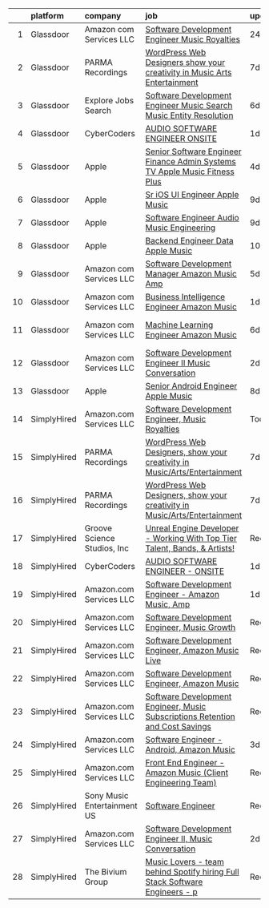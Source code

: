 

|    | platform    | company                     | job                                                                                                                                                                                                                                                                                                                                                                                                                                                                                                                                                                                                                                                                                                                                                                                                                                                                                                                                                                                                                                                                                                                                                                                                                                                                                                                                                                                                                                                     | update_time   | location                   |
|---:|:------------|:----------------------------|:--------------------------------------------------------------------------------------------------------------------------------------------------------------------------------------------------------------------------------------------------------------------------------------------------------------------------------------------------------------------------------------------------------------------------------------------------------------------------------------------------------------------------------------------------------------------------------------------------------------------------------------------------------------------------------------------------------------------------------------------------------------------------------------------------------------------------------------------------------------------------------------------------------------------------------------------------------------------------------------------------------------------------------------------------------------------------------------------------------------------------------------------------------------------------------------------------------------------------------------------------------------------------------------------------------------------------------------------------------------------------------------------------------------------------------------------------------|:--------------|:---------------------------|
|  1 | Glassdoor   | Amazon com Services LLC     | [Software Development Engineer  Music Royalties](https://www.glassdoor.com/partner/jobListing.htm?pos=107&ao=1136043&s=58&guid=00000181b88cb7c59600c19189a00fc8&src=GD_JOB_AD&t=SR&vt=w&cs=1_d5f097ae&cb=1656658639018&jobListingId=1007974312615&jrtk=3-0-1g6s8pdvoia2l801-1g6s8pe0bk61s800-70dea11c24736267-)                                                                                                                                                                                                                                                                                                                                                                                                                                                                                                                                                                                                                                                                                                                                                                                                                                                                                                                                                                                                                                                                                                                                         | 24h           | Sunnyvale, CA              |
|  2 | Glassdoor   | PARMA Recordings            | [WordPress Web Designers  show your creativity in Music Arts Entertainment](https://www.glassdoor.com/partner/jobListing.htm?pos=101&ao=1110586&s=58&guid=00000181b88cb7c59600c19189a00fc8&src=GD_JOB_AD&t=SR&vt=w&ea=1&cs=1_bd091b1d&cb=1656658639017&jobListingId=1007960095074&cpc=8795CF9063CD573D&jrtk=3-0-1g6s8pdvoia2l801-1g6s8pe0bk61s800-a51dcf66eccc53eb--6NYlbfkN0BMd6i3W3qmAtDke4ZitYLMBEMpVvOQU_aO9JUqgRRkgwDvgaVV8jWDDkXv0s9VdhdFtp8vgpc7Xd14geBqCVRfeb-Zk2gFUWrnzfN3CO7_Kshg7e9lFPeLlS31PbWmaUmDuWqBwBaZIqP5E8OfSbZVpgw5zRAc4LpRHBRqxyh3tAhzUrHfLFIfhkH6S2Qey-aO_mHsFabMtpBSCLkuZMlC1QB7jEbZrkzugeZRNuFing5dHfRojFipuXPgdQ7beB-w1uYW-CgYH4NWKsq1ZXd63lh_Jvq6pYVs1XDGwhrNyoBzak5NaGxd62PgUIUThEE_mKoFNK6TzeYKLBDT9oMb5jUBg7C4Hp1R6zYDEjiY72CT2dsrsf66HW__YWH9rUrXa7wJsTfBn_SwizA8o5NwPyLReiu_Q4obgw3-g7sr5UbmAy1Q0nowIcvVB3AZFD_7v09Bpic9AsbUxk_XK7TFcm347kjcnE_wmkVUyCaDtKDGwBMbIDTOwdDL8wjiaXRibBRz76JpCNZGRIHX3f1te1Y7vH1hVlP6ZqdDRHrNjqFqn8HCqpKj)                                                                                                                                                                                                                                                                                                                                                                                                                                                                                    | 7d            | Remote                     |
|  3 | Glassdoor   | Explore Jobs Search         | [Software Development Engineer   Music Search  Music Entity Resolution](https://www.glassdoor.com/partner/jobListing.htm?pos=109&ao=1136043&s=58&guid=00000181b88cb7c59600c19189a00fc8&src=GD_JOB_AD&t=SR&vt=w&cs=1_23b451bd&cb=1656658639018&jobListingId=1007961461664&jrtk=3-0-1g6s8pdvoia2l801-1g6s8pe0bk61s800-4cab3878edebe805-)                                                                                                                                                                                                                                                                                                                                                                                                                                                                                                                                                                                                                                                                                                                                                                                                                                                                                                                                                                                                                                                                                                                  | 6d            | San Francisco, CA          |
|  4 | Glassdoor   | CyberCoders                 | [AUDIO SOFTWARE ENGINEER   ONSITE](https://www.glassdoor.com/partner/jobListing.htm?pos=106&ao=1110586&s=58&guid=00000181b88cb7c59600c19189a00fc8&src=GD_JOB_AD&t=SR&vt=w&ea=1&cs=1_1361f3d7&cb=1656658639018&jobListingId=1007971116105&cpc=9908D8D4413DBB8A&jrtk=3-0-1g6s8pdvoia2l801-1g6s8pe0bk61s800-7de74258abef3f4f--6NYlbfkN0CpFJQzrgRR8WqXWK1qKKEqALWJw739KlKqr2H-MSI4eoBlI4EFrmor2FYZMP3muM22GLzNsMmROHlFnW462upHBo16MwKCrZUPY5sbUmJVvFgZlZOB6K4TTBzV2oLj440xyaVcRxuZVT_JFALo6hknkCb_DgauWlCsisZ6WgS4VPUdUOmzlgbvmlrp2_jI4in5S-Mk72uw40b-kIEvPENVz8_imiwRI4PH791O3tAh6CBLxiBQuTjeDRScMEsmTJZn92dxQdGBvWx0LRSSQ-mvaY_kk87LRAqUcLR-cXLZHED39IqaRbDHVIozDBFJ_eCrQlAWIpntyxz0OgmGLK9J_elDm9_nHcOo2RhzqsOMVVhIe3i9Pl8IxTxE9gEpPRNn9HqA4Y61nOYVz_yifMr3kcwuWXIFpSnymsUq0lUhqnkzI1ua_W0smLJsIALMrf6657tgWma-Byo8MP9WTX4S1B3GJ8-oWSDmmplsVWVI62AhTI1GEnl4OUpAXRlGH3F0kZbMCPL0WHgg6gW3IpDc0Cro9QOuR2u5Em9UTj8DwzSlmfWGZVQGKeEY0Hzje4TXjBNYRZ4nX5Qa40SVwYobGO3C2vZdcg5PrYX4nLgKOJV4Pt_6X1dV6Tl6TE5l-SiYANsM8SKV3pBTT1uRKcdrIYyDoXrJ73s8ylfJR-oYoo2k6nf2QafKhjjiiHHYArgfparuO_YtZeGobhwR8-FenmRAzoXGC_QLmcXoc2oDJOv1ASOPENqkPGYCE45x7eRcIxJdQ4hoAL3VvLbco280ImFsh5zDPAGtPy6Y40tI_2hPSUKOGdpdCjeTcAG3KJxyfEHsWAnwxzQF6BiOISnfqGfn1BTR-ErQDeNMPbS5o62h6xhSHoo7lh48kWhsIiC8lRcTrsbJU_VhbJZGkSRDphBE8sjwAWaf44T1I_puRKPapm5hDo6By9-yM9-REEi6UWGsoLHXAFESa80NA9Jm)                                                                                             | 1d            | San Jose, CA               |
|  5 | Glassdoor   | Apple                       | [Senior Software Engineer   Finance   Admin Systems  TV   Apple Music  Fitness Plus ](https://www.glassdoor.com/partner/jobListing.htm?pos=105&ao=1110586&s=58&guid=00000181b88cb7c59600c19189a00fc8&src=GD_JOB_AD&t=SR&vt=w&cs=1_cabce063&cb=1656658639017&jobListingId=1007965233471&cpc=8795CF9063CD573D&jrtk=3-0-1g6s8pdvoia2l801-1g6s8pe0bk61s800-ae0f27bdc28e0250--6NYlbfkN0BvKrLyj5gPmtZO9T8euul8TCxuuKNOtzRJOomxnwSEodTz2Bc-sPZlADHp0xxmf8VeuY8ylQRai-V3wvVX6caqz5RJ_LZ51DxmtvWx3a9Ex-8fRZnA-0QSTxhEYtCWdU7hfwLK5xjTM-lnW3XaidCgOmivPDNDQqkpJxlrl9kv1z8CQqL0aYcvCzzF9Cj1Qxg_27HEeo5Pe9YRwbABPddW755V-vFCebtFWaNCHid2x8I9ON56y0PpbI8NKaWwjdo2BknVEyoIH8ZmH9lPbjdMX0IU2ZYUyW_mlbg14c3ghBZUYe1qkuSwel_w9OJcvjtTs6XpDSFAFj8xJQYpTbXqxSXML8Ngg2AQEBv0jyNF1_Xj-IoYBOCINZ7w238oNAKsUSAxW1JVsxLGjSDMZ2TFi4fwkjjpO9V-xB9dFS-bBiUtPRiFkuDdrkB5q9ZkxFLYq2AU0hVRfi57O-NM4wtF6_qcIXQ7DKcwh6Ujo4BirDL0R6rNvYl_KEwjM96jBz1JdxrJqpJDIAeFm3lHnEJcnU93DBL_XfDD6NYALKyXpAa66-oZvovMezkjt3zExXTMrmGWyEa0a7Zd9ZeiaYIDYdokfumJAs07loXi_yZxfX8f7qKwz9UYmNyVGJpe_UZRJp-XU9-wn7fUhHQnG2jIqcWf3OfkEhNXEIm_g8zX71UC_8KEIhZbYnPXOllcg46K0lAlp-psxo1h5LkT4nD_vM_ZZv7jxbiM5fltyEnYL1AgSBjfz76VCLLcPL0zqZt0b47jC9PMWBgWghSlDUOJTdXctIgEVj0DeIiXHKEed0b2Wpdfx4PfJZ54APwjqRW4P5VHiCgQgCm8rhPJ1WzzEERMKdFt0me6Z7MrbPXCcozFOtGrAJgo0_X40u0u4Cjdh2AiMMTmTsNZiULkHA8bbWK-O6emlYPDSiDnFqZsbcSbdc21rkj7sTF0fCLm9njM5081rNP6KUXMoyby9CZKOiqIpHkkCtJbj48m8gjyyRj0SaZRw5-ubiwQzpm_dxI%3D) | 4d            | Austin, TX                 |
|  6 | Glassdoor   | Apple                       | [Sr  iOS UI Engineer Apple Music](https://www.glassdoor.com/partner/jobListing.htm?pos=104&ao=1110586&s=58&guid=00000181b88cb7c59600c19189a00fc8&src=GD_JOB_AD&t=SR&vt=w&cs=1_4ad75912&cb=1656658639017&jobListingId=1007953436787&cpc=B076152010A3B66C&jrtk=3-0-1g6s8pdvoia2l801-1g6s8pe0bk61s800-6b48f68127162d2d--6NYlbfkN0BvKrLyj5gPmtZO9T8euul8TCxuuKNOtzRJOomxnwSEodTz2Bc-sPZl1dBMH13w-jPG2G3T-i-GLEFchHGcFa8MguPlTO6XLwzAMQBFoGjqi0wt0Mh4MM14Z2gcB9Y4d2btViXEFylHFVO6cOHypjmR7yWFLre5OUuYQuv0UwgZNKxNNGH4QC8NCdTh6Kh_Q06kZ1gg21sZsblKtI8i-7TrepiHRMKOCYVq7_HsHT5BeNiv7NT8MCQL2e3P0j8xBbURsZhPshyvMQas4p82np7290lHjsA_8Kdpk7mmpYISU_3srLn89nzY_PNKe34Z_7HwaQuezEx2JEhKQ9w8phV4-WodAtbLvbaUFgWNmJxkl9FJtB-gUrVrAE6tVOoLukyygJIf1kQy6LeQkLCrnG4sEp28jIsLT5M6bhJh_SEzVecDAasuNb1dYzEBCBuyHakDfnC72OAkuh1tcoYiHcw6pUhzbuKSuADPng-UK6vWkr4t7CstnMhDovpocHK1fjP7AIp8JbT39wRl_7dVKfICG3fZB6Jb773b-GJwHlrykh0zCCmgYhA_VVsuoTSxREe7gEduFQVRE4aUQLEhNF9d019eQZaHrsm4g2oJDow2vLp8Q666_gNv6qe3NlzB-EmV6pCMHUTzcB5fI_qvdSLxBhuvZlDwFRgVd9ZS2Narqd0U6C1mig7yzKCl943e94k2mrLvnoUc_Q4fJJH4xDLy8_mdtCcxDqjSiriXgrT6iLupYeuy9tTAY4UeXoiRNJJxZoHUMx7C3RQj_MciLYqYQpPcnjbLmF-m9lLmTHd2q2z9VfzJtudhdmLgL6ZSy_q5Nr-lYEHdJa_5fowTH66qVTqkQIaouPob4yOhw8EPNupFtAVRA1Bd3zF6x_NEjciKYs4YZsT-N7vLEJNYsVk9vMQifJPd8PmNE3_Qh_f6ZmO9ppFuOZAG7xEVeqKXkZFbGOEqZKK1YcvR2ZEHbo-z)                                                                                                   | 9d            | Seattle, WA                |
|  7 | Glassdoor   | Apple                       | [Software Engineer   Audio Music Engineering](https://www.glassdoor.com/partner/jobListing.htm?pos=112&ao=1136043&s=58&guid=00000181b88cb7c59600c19189a00fc8&src=GD_JOB_AD&t=SR&vt=w&cs=1_8ee83af7&cb=1656658639019&jobListingId=1007955752450&jrtk=3-0-1g6s8pdvoia2l801-1g6s8pe0bk61s800-446771cb462b14eb-)                                                                                                                                                                                                                                                                                                                                                                                                                                                                                                                                                                                                                                                                                                                                                                                                                                                                                                                                                                                                                                                                                                                                            | 9d            | Cupertino, CA              |
|  8 | Glassdoor   | Apple                       | [Backend Engineer Data   Apple Music](https://www.glassdoor.com/partner/jobListing.htm?pos=102&ao=1110586&s=58&guid=00000181b88cb7c59600c19189a00fc8&src=GD_JOB_AD&t=SR&vt=w&cs=1_7674a5ad&cb=1656658639017&jobListingId=1007950938244&cpc=8795CF9063CD573D&jrtk=3-0-1g6s8pdvoia2l801-1g6s8pe0bk61s800-12d83685509c3883--6NYlbfkN0BvKrLyj5gPmtZO9T8euul8TCxuuKNOtzRJOomxnwSEodTz2Bc-sPZlFpP0h5lDivqTF5_QeIpS_cDvN7FQMh8G5Q27mXkfq6J_zu8iXTfNQv2d91851vXbBzAq-u4LhSiSVS7JHPHJJPqd4DPZm67dI48mIQvipeOSk8vKm-DGTEa6kVeYgI2Kn2cpz30TerVAbapdh3AoPV_OOJ_tDoWN8QUSDdutdoiLvnBQkqH8SzzgmzfEIM4RV69b1vpwgbXX8qs6AbLwwMI3_21iJxbns65mndU07MJfBeSn2nQ3RmUwDcY0B7UTCBaRck_ewiO8Tx9f29o-VzJcmd0OAmHqxjs9SmsNlFqBrolbK5tVXlTwM5GVPvxfbFyUSR4WRgLORx107qRnmx9dA6Wcqw2iJ9Azb5tBTIpCngzisEJyRSb0Fc4a93cSdGULqWUbJbyZAzHqyY-BtcR-3tCc5xVsYtYPRN1PsWnXsegJAsxaG5T_5WoycTdi6E5zjIYReBdeZi8xdVDR2V9a_kpzLgNyRXOTOYNy7SfHnARA3VbEu3vJH4HUm3kdHQRdRNJj_NIyEqQu-Le1x76cWAJiXIHTfbKjoBoXHKbs490eQ59DTjwV-nT6y0ppC6NMiOE1U500qaLKDxVYxDT_ULZ6DU3mg8FCjBdGrXzhpnNTUJxdKSrLd6IOe-Bg_ml1HWHdpwU5D9d6ynHdz2OJ8qZV6b3TQwClzHTG0Z1HRGpTKtI5STZ3xB5rGXh8siHrPpz-74gBrybybVDqq_WZD2XeIoR-ya4kH6U9PSfnYgHzAf1PhB9Y7XLdM_116TEojiY9C7BcmCJKTJ8BNhs7aTRuTQ63kjN_43a4mx0o_KTgk4rvDYIw8uWY9yPptmf0IEyPqiw1ne1zyq0pbfb1Rqy_r6MALHJJUmAL5m5LaBBir3qIKAFrfGiqDvfSRSmWSnonoJJhpAZqnjyzmQ%3D%3D)                                                                                                   | 10d           | New York, NY               |
|  9 | Glassdoor   | Amazon com Services LLC     | [Software Development Manager  Amazon Music  Amp](https://www.glassdoor.com/partner/jobListing.htm?pos=113&ao=1136043&s=58&guid=00000181b88cb7c59600c19189a00fc8&src=GD_JOB_AD&t=SR&vt=w&cs=1_fa3a772b&cb=1656658639019&jobListingId=1007962989279&jrtk=3-0-1g6s8pdvoia2l801-1g6s8pe0bk61s800-8510945300080166-)                                                                                                                                                                                                                                                                                                                                                                                                                                                                                                                                                                                                                                                                                                                                                                                                                                                                                                                                                                                                                                                                                                                                        | 5d            | Atlanta, GA                |
| 10 | Glassdoor   | Amazon com Services LLC     | [Business Intelligence Engineer  Amazon Music](https://www.glassdoor.com/partner/jobListing.htm?pos=111&ao=1136043&s=58&guid=00000181b88cb7c59600c19189a00fc8&src=GD_JOB_AD&t=SR&vt=w&cs=1_a8fbd797&cb=1656658639019&jobListingId=1007971263077&jrtk=3-0-1g6s8pdvoia2l801-1g6s8pe0bk61s800-5bd6390416243998-)                                                                                                                                                                                                                                                                                                                                                                                                                                                                                                                                                                                                                                                                                                                                                                                                                                                                                                                                                                                                                                                                                                                                           | 1d            | Seattle, WA                |
| 11 | Glassdoor   | Amazon com Services LLC     | [Machine Learning Engineer  Amazon Music](https://www.glassdoor.com/partner/jobListing.htm?pos=110&ao=1136043&s=58&guid=00000181b88cb7c59600c19189a00fc8&src=GD_JOB_AD&t=SR&vt=w&cs=1_f282bcbf&cb=1656658639019&jobListingId=1007962183549&jrtk=3-0-1g6s8pdvoia2l801-1g6s8pe0bk61s800-7c0081a0693f6e3b-)                                                                                                                                                                                                                                                                                                                                                                                                                                                                                                                                                                                                                                                                                                                                                                                                                                                                                                                                                                                                                                                                                                                                                | 6d            | San Francisco, CA          |
| 12 | Glassdoor   | Amazon com Services LLC     | [Software Development Engineer II  Music Conversation](https://www.glassdoor.com/partner/jobListing.htm?pos=108&ao=1136043&s=58&guid=00000181b88cb7c59600c19189a00fc8&src=GD_JOB_AD&t=SR&vt=w&cs=1_9c0841ab&cb=1656658639018&jobListingId=1007969199509&jrtk=3-0-1g6s8pdvoia2l801-1g6s8pe0bk61s800-80c791973155ad87-)                                                                                                                                                                                                                                                                                                                                                                                                                                                                                                                                                                                                                                                                                                                                                                                                                                                                                                                                                                                                                                                                                                                                   | 2d            | Seattle, WA                |
| 13 | Glassdoor   | Apple                       | [Senior Android Engineer   Apple Music](https://www.glassdoor.com/partner/jobListing.htm?pos=103&ao=1110586&s=58&guid=00000181b88cb7c59600c19189a00fc8&src=GD_JOB_AD&t=SR&vt=w&cs=1_b1dc03d9&cb=1656658639017&jobListingId=1007958336118&cpc=451933188B21919D&jrtk=3-0-1g6s8pdvoia2l801-1g6s8pe0bk61s800-a70bb27c68a7a6c6--6NYlbfkN0BvKrLyj5gPmtZO9T8euul8TCxuuKNOtzRJOomxnwSEodTz2Bc-sPZlC5mDe-NOaJgTibUZKWwoj1L5CZzuCvYelZTCfuoFm050DBiCh4fW3g-g9QvrvuGh2I-00PtdeaHO2a5ACvBLmptIwfTXWCMvWShVtPZBMuwfxpqy-2sTJ8rLqo25yLSIZW3abtmu5NXu-aoyWW1pSAq_SIUaTkWCTV4neZCdR-SPzY77Stsaw9QjoOGDBLJGQ2qyfhzOBFExWZv-rSvzHXbzDNBzk7wuSbK4xz1A4a3HQCiLxVpHh8M6JuXVIrXxuzsx2dQuJ0jckMWO_Bom64BubpaB4lvDfbkqHrZLnO_uzrnfZf4qiFJ89hCpZDPGur4ETMY4q0i4ari6Ya16yvm-_dngKPOqAS_Izj6fH87IqsBxW6TGvTfXN2fqmFRnfG_zgzhYhxIvK3Nahnd61G_sg0C2oXCFhaYQTRBrlK_zD3huUGE_akTOIpD_KOgJmTg9bkiK3uhh5139TJ9aR2UVdLReEgmBulSo63ayIq6Bsk8dEzNO16d2onvWqxSE5Ux1xSe0s8o0drU9JoXRR1WVUQbqFML-mKf9LQnBcTGxnRQ8lbM4ybofWE8z5vGuoaGnxaa76Gqz91QmjP68bbR-dUXIIDhbOuad9P9N4Flhb1CjjKOexa0pHyE1HwW5rGB4wYRVwljs7Ln3aC-xx9vShDWmTpPKzMb60iEzzvXnyKRPEVTeHUr_gegFhnLJEb1B2XPZLErlFhAT9Xjh7HWDscGlJWqIGdGHFGDlNfC7VZDrxXtPbmdvG8h2M5oKND-Bwj4pnMPbCj4z0cmif8GAXHJJ05udC8XgLho-kt4x4DIuCX7xizjyNR975WOWXdQs6xKnvn4PCHrDE7izsvc6fsEuVR89xJ_uiUbtZ-hlCbIeEwfE8JsbCrPpHBcVnx0V1IiMg6Pq5JghPxXSkS-5EGN89S6B)                                                                                             | 8d            | San Diego, CA              |
| 14 | SimplyHired | Amazon.com Services LLC     | [Software Development Engineer, Music Royalties](https://www.simplyhired.com/job/QNKJMxSZtFgajnQPK2d4_MVQbIl-LgJUcTggNW7_szMzCcs-3IO5dw?q=music+developer)                                                                                                                                                                                                                                                                                                                                                                                                                                                                                                                                                                                                                                                                                                                                                                                                                                                                                                                                                                                                                                                                                                                                                                                                                                                                                              | Today         | Sunnyvale, CA +2 locations |
| 15 | SimplyHired | PARMA Recordings            | [WordPress Web Designers, show your creativity in Music/Arts/Entertainment](https://www.simplyhired.com/job/Wpl3TU8XzCpcpJgy39HbFjwOkTi5fD0pThvI6-P168aePEhTBsPxGw?q=music+developer)                                                                                                                                                                                                                                                                                                                                                                                                                                                                                                                                                                                                                                                                                                                                                                                                                                                                                                                                                                                                                                                                                                                                                                                                                                                                   | 7d            | Remote                     |
| 16 | SimplyHired | PARMA Recordings            | [WordPress Web Designers, show your creativity in Music/Arts/Entertainment](https://www.simplyhired.com/job/Wpl3TU8XzCpcpJgy39HbFjwOkTi5fD0pThvI6-P168aePEhTBsPxGw?q=music+developer)                                                                                                                                                                                                                                                                                                                                                                                                                                                                                                                                                                                                                                                                                                                                                                                                                                                                                                                                                                                                                                                                                                                                                                                                                                                                   | 7d            | Remote                     |
| 17 | SimplyHired | Groove Science Studios, Inc | [Unreal Engine Developer - Working With Top Tier Talent, Bands, & Artists!](https://www.simplyhired.com/job/tMUv0bhv1WXQseALxCUyt4HnppYbuHAxKhmBeo43qD4xlbIyIH-L1Q?q=music+developer)                                                                                                                                                                                                                                                                                                                                                                                                                                                                                                                                                                                                                                                                                                                                                                                                                                                                                                                                                                                                                                                                                                                                                                                                                                                                   | Recently      | Remote                     |
| 18 | SimplyHired | CyberCoders                 | [AUDIO SOFTWARE ENGINEER - ONSITE](https://www.simplyhired.com/job/u9aduMD4KDSQM1GUxeMIX_rqfRvPCCQEW-kK9TRFZFRXfqLW094LWA?q=music+developer)                                                                                                                                                                                                                                                                                                                                                                                                                                                                                                                                                                                                                                                                                                                                                                                                                                                                                                                                                                                                                                                                                                                                                                                                                                                                                                            | 1d            | San Jose, CA               |
| 19 | SimplyHired | Amazon.com Services LLC     | [Software Development Engineer - Amazon Music, Amp](https://www.simplyhired.com/job/KbaRX8wQAP1yjRLp8gNy6FxaeEjZu7HUkBO98dLjbStNY_nDCbBzlQ?q=music+developer)                                                                                                                                                                                                                                                                                                                                                                                                                                                                                                                                                                                                                                                                                                                                                                                                                                                                                                                                                                                                                                                                                                                                                                                                                                                                                           | 1d            | Culver City, CA            |
| 20 | SimplyHired | Amazon.com Services LLC     | [Software Development Engineer, Music Growth](https://www.simplyhired.com/job/-fIKzrMiz647_EPO10X983-9DcW9djizcrV0u9GvFiMeKCTeXOA_BA?q=music+developer)                                                                                                                                                                                                                                                                                                                                                                                                                                                                                                                                                                                                                                                                                                                                                                                                                                                                                                                                                                                                                                                                                                                                                                                                                                                                                                 | Recently      | Remote +1 location         |
| 21 | SimplyHired | Amazon.com Services LLC     | [Software Development Engineer, Amazon Music Live](https://www.simplyhired.com/job/mpgzgT6r885fjDF9t9oYbhMiUPQvAME3CQopjyPobkAI9WLjTXZnMg?q=music+developer)                                                                                                                                                                                                                                                                                                                                                                                                                                                                                                                                                                                                                                                                                                                                                                                                                                                                                                                                                                                                                                                                                                                                                                                                                                                                                            | Recently      | Remote +1 location         |
| 22 | SimplyHired | Amazon.com Services LLC     | [Software Development Engineer, Amazon Music](https://www.simplyhired.com/job/DFx7eUZkOpVFlTQW18GVv7kNSVfm7M4_BxOiz0Jm2j7JJqZC6ubsEQ?q=music+developer)                                                                                                                                                                                                                                                                                                                                                                                                                                                                                                                                                                                                                                                                                                                                                                                                                                                                                                                                                                                                                                                                                                                                                                                                                                                                                                 | Recently      | Remote +8 locations        |
| 23 | SimplyHired | Amazon.com Services LLC     | [Software Development Engineer, Music Subscriptions Retention and Cost Savings](https://www.simplyhired.com/job/9h38VFyEI3JMLD0H4nqsw3pBt5h-TAtcRvMyq9CZsM-Hang_JRILeQ?q=music+developer)                                                                                                                                                                                                                                                                                                                                                                                                                                                                                                                                                                                                                                                                                                                                                                                                                                                                                                                                                                                                                                                                                                                                                                                                                                                               | Recently      | Remote +2 locations        |
| 24 | SimplyHired | Amazon.com Services LLC     | [Software Engineer - Android, Amazon Music](https://www.simplyhired.com/job/QL7uYIpBrV4RTL9wYiQtqY09L16dihC9DkkQr6UlVCKT7sEpDdPuaQ?q=music+developer)                                                                                                                                                                                                                                                                                                                                                                                                                                                                                                                                                                                                                                                                                                                                                                                                                                                                                                                                                                                                                                                                                                                                                                                                                                                                                                   | 3d            | Remote +1 location         |
| 25 | SimplyHired | Amazon.com Services LLC     | [Front End Engineer - Amazon Music (Client Engineering Team)](https://www.simplyhired.com/job/QaI_ahQVy5zuNvPgbocrNMpWK-jH-jWl3s8lPrOYPdHm5Ky4GZL7XQ?q=music+developer)                                                                                                                                                                                                                                                                                                                                                                                                                                                                                                                                                                                                                                                                                                                                                                                                                                                                                                                                                                                                                                                                                                                                                                                                                                                                                 | Recently      | Culver City, CA            |
| 26 | SimplyHired | Sony Music Entertainment US | [Software Engineer](https://www.simplyhired.com/job/jFkvNvEv1wn60HATk7O-oL0MKoQTR7k52KdPdKtiGDucAYDETTZT8w?q=music+developer)                                                                                                                                                                                                                                                                                                                                                                                                                                                                                                                                                                                                                                                                                                                                                                                                                                                                                                                                                                                                                                                                                                                                                                                                                                                                                                                           | Recently      | New York, NY +1 location   |
| 27 | SimplyHired | Amazon.com Services LLC     | [Software Development Engineer II, Music Conversation](https://www.simplyhired.com/job/GDAZ372e6v49-RFtYoedEUy6wzYh98VPQPQpYGCSFhN3SQQ19XMroA?q=music+developer)                                                                                                                                                                                                                                                                                                                                                                                                                                                                                                                                                                                                                                                                                                                                                                                                                                                                                                                                                                                                                                                                                                                                                                                                                                                                                        | 2d            | Seattle, WA                |
| 28 | SimplyHired | The Bivium Group            | [Music Lovers - team behind Spotify hiring Full Stack Software Engineers - p](https://www.simplyhired.com/job/xwPIhzuTN5QU7HiZUxxulf6NVWJJFVEgQggMHrjRfTQugyKoDq1S5w?q=music+developer)                                                                                                                                                                                                                                                                                                                                                                                                                                                                                                                                                                                                                                                                                                                                                                                                                                                                                                                                                                                                                                                                                                                                                                                                                                                                 | Recently      | Boston, MA                 |